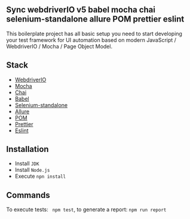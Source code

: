 ## Sync webdriverIO v5 babel mocha chai selenium-standalone allure POM prettier eslint
This boilerplate project has all basic setup you need to start developing your test framework for UI automation based on modern JavaScript / WebdriverIO / Mocha / Page Object Model.

## Stack
* [WebdriverIO](https://webdriver.io)
* [Mocha](https://mochajs.org)
* [Chai](https://www.chaijs.com)
* [Babel](https://babeljs.io)
* [Selenium-standalone](https://www.npmjs.com/package/selenium-standalone)
* [Allure](http://allure.qatools.ru)
* [POM](https://www.seleniumhq.org/docs/06_test_design_considerations.jsp#page-object-design-pattern)
* [Prettier](https://prettier.io)
* [Eslint](https://eslint.org)

## Installation
* Install ```JDK```
* Install ```Node.js```
* Execute ```npn install```

## Commands
To execute tests: ``` npm test```, to generate a report: ```npm run report```
